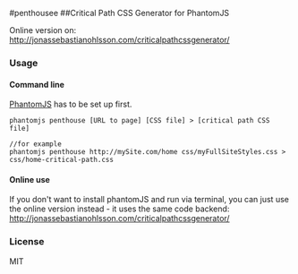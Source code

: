 #penthousee
##Critical Path CSS Generator for PhantomJS

Online version on: http://jonassebastianohlsson.com/criticalpathcssgenerator/



### Usage

#### Command line
[PhantomJS](https://github.com/ariya/phantomjs/) has to be set up first.

	phantomjs penthouse [URL to page] [CSS file] > [critical path CSS file]
	
	//for example
	phantomjs penthouse http://mySite.com/home css/myFullSiteStyles.css > css/home-critical-path.css

#### Online use
If you don't want to install phantomJS and run via terminal, you can just use the online version instead - it uses the same code backend:
http://jonassebastianohlsson.com/criticalpathcssgenerator/

### License
MIT